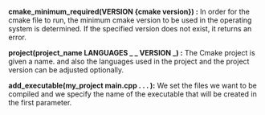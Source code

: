 **cmake_minimum_required(VERSION {cmake version}) :** In order for the cmake file to run, the minimum cmake version to be used in the operating system is determined. If the specified version does not exist, it returns an error.

**project(project_name LANGUAGES _ _ VERSION _) :** The Cmake project is given a name. and also the languages ​​used in the project and the project version can be adjusted optionally.

**add_executable(my_project main.cpp . . . ):** We set the files we want to be compiled and we specify the name of the executable that will be created in the first parameter.
